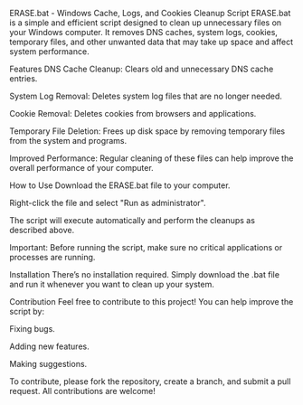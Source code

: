 ERASE.bat - Windows Cache, Logs, and Cookies Cleanup Script
ERASE.bat is a simple and efficient script designed to clean up unnecessary files on your Windows computer. It removes DNS caches, system logs, cookies, temporary files, and other unwanted data that may take up space and affect system performance.

Features
DNS Cache Cleanup: Clears old and unnecessary DNS cache entries.

System Log Removal: Deletes system log files that are no longer needed.

Cookie Removal: Deletes cookies from browsers and applications.

Temporary File Deletion: Frees up disk space by removing temporary files from the system and programs.

Improved Performance: Regular cleaning of these files can help improve the overall performance of your computer.

How to Use
Download the ERASE.bat file to your computer.

Right-click the file and select "Run as administrator".

The script will execute automatically and perform the cleanups as described above.

Important:
Before running the script, make sure no critical applications or processes are running.

Installation
There’s no installation required. Simply download the .bat file and run it whenever you want to clean up your system.

Contribution
Feel free to contribute to this project! You can help improve the script by:

Fixing bugs.

Adding new features.

Making suggestions.

To contribute, please fork the repository, create a branch, and submit a pull request. All contributions are welcome!
